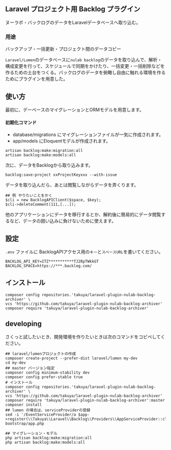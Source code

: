 ## Laravel プロジェクト用 Backlog プラグイン

ヌーラボ・バックログのデータをLaravelデータベースへ取り込む。

### 用途

バックアップ・一括更新・プロジェクト間のデータコピー

`Laravel/Lumen`のデータベースに`nulab backlog`のデータを取り込んで、解析・構成変更を行って、スケジュールで同期をかけたり、一括変更・一括削除などを作るための土台をつくる。バックログのデータを俯瞰し自由に触れる環境を作るためにプラグインを用意した。

## 使い方

最初に、デーベースのマイグレーションとORMモデルを用意します。

#### 初期化コマンド
- database/migrations にマイグレーションファイルが一気に作成されます。
- app/models にEloquentモデルが作成されます。
```shell
artisan backlog:make:migration:all
artisan backlog:make:models:all
```

次に、データをBacklogから取り込みます。

```shell
backlog:save:project xxProjectKeyxxx --with-issue
```

データを取り込んだら、あとは閲覧しながらデータを弄くります。

```shell
## 例 やりたいことをかく
$cli = new BacklogAPIClient($space, $key);
$cli->deleteComment(111,[...]);
```

他のアプリケーションにデータを移行するとか、解約後に簡易的にデータ閲覧するなど、データの囲い込みに負けないために使えます。

## 設定

`.env` ファイルに BacklogAPIアクセス用の`キー`と`スペースURL`を書いてください。
```shell
BACKLOG_API_KEY=ITZ***********TJ2RpTWkkGT
BACKLOG_SPACE=https://***.backlog.com/
```

## インストール
```shell
composer config repositories.'takuya/laravel-plugin-nulab-backlog-archiver' \
vcs 'https://github.com/takuya/laravel-plugin-nulab-backlog-archiver'
composer require 'takuya/laravel-plugin-nulab-backlog-archiver'
```

## developing

さくっと試したいとき、開発環境を作りたいときは次のコマンドをコピペしてください。

```shell
## laravel/lumenプロジェクトの作成
composer create-project --prefer-dist laravel/lumen my-dev
cd my-dev 
## master バージョン指定 
composer config minimum-stability dev
composer config prefer-stable true
# インストール
composer config repositories.'takuya/laravel-plugin-nulab-backlog-archiver' \
vcs 'https://github.com/takuya/laravel-plugin-nulab-backlog-archiver'
composer require 'takuya/laravel-plugin-nulab-backlog-archiver':master
composer install
## lumen の場合は、serviceProviderの登録
sed -i '/EventServiceProvider/a $app->register(\\Takuya\\Laravel\\Backlog\\Providers\\AppServiceProvider::class);' bootstrap/app.php

## マイグレーション・モデル
php artisan backlog:make:migration:all
php artisan backlog:make:models:all

```
